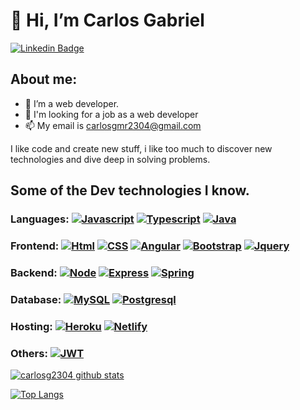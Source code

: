 #  👋 Hi, I’m Carlos Gabriel

[![Linkedin Badge](https://img.shields.io/badge/-LinkedIn-blue?style=flat-square&logo=Linkedin&logoColor=white&link=https://www.linkedin.com/in/guilhermo-masid-494677b8/)](https://www.linkedin.com/in/carlos-gabriel-martins-rosa-b20922219/)

## About me:

- 👀 I’m a web developer.
- 💞️ I'm looking for a job as a web developer
- 📫 My email is carlosgmr2304@gmail.com

I like code and create new stuff, i like too much to discover new technologies and dive deep in solving problems.

## Some of the Dev technologies I know.

### Languages:  [![Javascript](https://img.shields.io/badge/JavaScript-F7DF1E?style=for-the-badge&logo=javascript&logoColor=black)](https://www.javascript.com/)  [![Typescript](https://img.shields.io/badge/TypeScript-007ACC?style=for-the-badge&logo=typescript&logoColor=white)](https://www.typescriptlang.org/)  [![Java](https://img.shields.io/badge/Java-ED8B00?style=for-the-badge&logo=java&logoColor=white)](https://www.java.com/)


### Frontend:  [![Html](https://img.shields.io/badge/HTML5-E34F26?style=for-the-badge&logo=html5&logoColor=white)](https://developer.mozilla.org/pt-BR/docs/Web/HTML)  [![CSS](https://img.shields.io/badge/CSS3-1572B6?style=for-the-badge&logo=css3&logoColor=white)](https://developer.mozilla.org/pt-BR/docs/Web/CSS)  [![Angular](https://img.shields.io/badge/Angular-DD0031?style=for-the-badge&logo=angular&logoColor=white)](https://angular.io/)  [![Bootstrap](	https://img.shields.io/badge/Bootstrap-563D7C?style=for-the-badge&logo=bootstrap&logoColor=white)](https://getbootstrap.com/)   [![Jquery](https://img.shields.io/badge/jQuery-0769AD?style=for-the-badge&logo=jquery&logoColor=white)](https://jquery.com/)

### Backend:  [![Node](https://img.shields.io/badge/Node.js-43853D?style=for-the-badge&logo=node.js&logoColor=white)](https://nodejs.org/en/) [![Express](https://img.shields.io/badge/Express.js-404D59?style=for-the-badge)](https://expressjs.com/) [![Spring](https://img.shields.io/badge/Spring-6DB33F?style=for-the-badge&logo=spring&logoColor=white)](https://spring.io/projects/spring-boot)

### Database:  [![MySQL](https://img.shields.io/badge/MySQL-00000F?style=for-the-badge&logo=mysql&logoColor=white)](https://www.mysql.com/) [![Postgresql](https://img.shields.io/badge/PostgreSQL-316192?style=for-the-badge&logo=postgresql&logoColor=white)](https://www.postgresql.org/)


### Hosting:  [![Heroku](https://img.shields.io/badge/Heroku-430098?style=for-the-badge&logo=heroku&logoColor=white)](heroku.com) [![Netlify](https://img.shields.io/badge/Netlify-00C7B7?style=for-the-badge&logo=netlify&logoColor=white)](https://netlify.com)

### Others:  [![JWT](https://img.shields.io/badge/json%20web%20tokens-323330?style=for-the-badge&logo=json-web-tokens&logoColor=pink)](https://jwt.io/)


[![carlosg2304 github stats](https://github-readme-stats.vercel.app/api?username=CarlosG2304&show_icons=true&title_color=fff&icon_color=37aaff&text_color=f8f8f2&bg_color=171c24&count_private=true)](https://github.com/CarlosG2304)

[![Top Langs](https://github-readme-stats.vercel.app/api/top-langs/?username=CarlosG2304&layout=compact&title_color=fff&text_color=f8f8f2&bg_color=171c24)](https://github.com/CarlosG2304)






